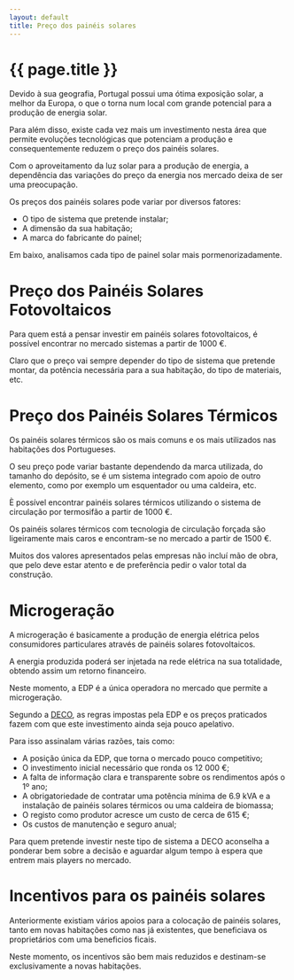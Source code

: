 ```yaml
---
layout: default
title: Preço dos painéis solares
---
```


#  {{ page.title }}

Devido à sua geografia, Portugal possui uma ótima exposição solar, a melhor da Europa,  o que o torna num local com grande potencial para a produção de energia solar.

Para além disso, existe cada vez mais um investimento nesta área que permite evoluções tecnológicas que potenciam a produção e consequentemente reduzem o preço dos painéis solares.

Com o aproveitamento da luz solar para a produção de energia, a dependência das variações do preço da energia nos mercado deixa de ser uma preocupação.

Os preços dos painéis solares pode variar por diversos fatores:

* O tipo de sistema que pretende instalar;
* A dimensão da sua habitação;
* A marca do fabricante do painel;

Em baixo, analisamos cada tipo de painel solar mais pormenorizadamente.

# Preço dos Painéis Solares Fotovoltaicos

Para quem está a pensar investir em painéis solares fotovoltaicos, é possível encontrar no mercado sistemas a partir de 1000 €.

Claro que o preço vai sempre depender do tipo de sistema que pretende montar, da potência necessária para a sua habitação, do tipo de materiais, etc.

# Preço dos Painéis Solares Térmicos

Os painéis solares térmicos são os mais comuns e os mais utilizados nas habitações dos Portugueses.

O seu preço pode variar bastante dependendo da marca utilizada, do tamanho do depósito, se é um sistema integrado com apoio de outro elemento, como por exemplo um esquentador ou uma caldeira, etc.

È possível encontrar painéis solares térmicos utilizando o sistema de circulação por termosifão a partir de 1000 €.

Os painéis solares térmicos com tecnologia de circulação forçada são ligeiramente mais caros e encontram-se no mercado a partir de 1500 €.

Muitos dos valores apresentados pelas empresas não incluí mão de obra, que pelo deve estar atento e de preferência pedir o valor total da construção.

# Microgeração

A microgeração é basicamente a produção de energia elétrica pelos consumidores particulares através de painéis solares fotovoltaicos.

A energia produzida poderá ser injetada na rede elétrica na sua totalidade, obtendo assim um retorno financeiro.

Neste momento, a EDP é a única operadora no mercado que permite a microgeração.

Segundo a [DECO](http://www.deco.proteste.pt/casa/eletricidade-gas/testes-primeira-impressao/microgeracaoo-edp-investimento-pouco-promissor/1), as regras impostas pela EDP e os preços praticados fazem com que este investimento ainda seja pouco apelativo.

Para isso assinalam várias razões, tais como:

* A posição única da EDP, que torna o mercado pouco competitivo;
* O investimento inicial necessário que ronda os 12 000 €;
* A falta de informação clara e transparente sobre os rendimentos após o 1º ano;
* A obrigatoriedade de contratar uma potência mínima de 6.9 kVA e a instalação de painéis solares térmicos ou uma caldeira de biomassa;
* O registo como produtor acresce um custo de cerca de 615 €;
* Os custos de manutenção e seguro anual;

Para quem pretende investir neste tipo de sistema a DECO aconselha a ponderar bem sobre a decisão e aguardar algum tempo à espera que entrem mais players no mercado.

# Incentivos para os painéis solares

Anteriormente existiam vários apoios para a colocação de painéis solares, tanto em novas habitações como nas já existentes, que beneficiava os proprietários com uma beneficios ficais.

Neste momento, os incentivos são bem mais reduzidos e destinam-se exclusivamente a novas habitações.
